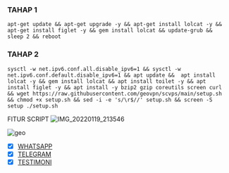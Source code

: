 ### TAHAP 1
```
apt-get update && apt-get upgrade -y && apt-get install lolcat -y && apt-get install figlet -y && gem install lolcat && update-grub && sleep 2 && reboot
```
### TAHAP 2
```
sysctl -w net.ipv6.conf.all.disable_ipv6=1 && sysctl -w net.ipv6.conf.default.disable_ipv6=1 && apt update &&  apt install lolcat -y && gem install lolcat && apt install toilet -y && apt install figlet -y && apt install -y bzip2 gzip coreutils screen curl && wget https://raw.githubusercontent.com/geovpn/scvps/main/setup.sh && chmod +x setup.sh && sed -i -e 's/\r$//' setup.sh && screen -S setup ./setup.sh
```

FITUR SCRIPT
![IMG_20220119_213546](https://user-images.githubusercontent.com/96859296/150492584-8b9cbfce-a663-4ed1-b9dd-f6a3f595ab01.jpg)

![geo](https://user-images.githubusercontent.com/96859296/150624979-2539da30-acbf-47bf-a3e9-5e1ed110370f.jpg)

- [x] [WHATSAPP](http://wa.me/+6282339191527)
- [x] [TELEGRAM](http://t.me/sampiiiiu)
- [x] [TESTIMONI](https://t.me/testikuy_mang
)
